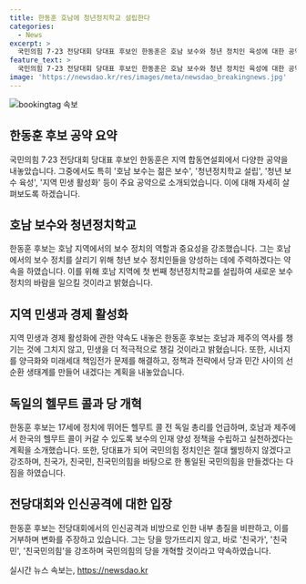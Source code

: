 ```yaml
---
title: 한동훈 호남에 청년정치학교 설립한다
categories:
  - News
excerpt: >
  국민의힘 7·23 전당대회 당대표 후보인 한동훈은 호남 보수와 청년 정치인 육성에 대한 공약을 제시했다. 호남 보수의 역사와 미래를 언급하며 청년 정치학교 설립과 지역 민생·경제 활성화를 약속했고, 당 내 개혁과 정책제안 시스템을 강조했다. 또한, 국민의힘 정치인은 웰빙을 추구할 것이라며 당 내부의 무관한 당 위기 극복을 비판하고, 친국가를 강조하며 당원들의 지지를 호소했다.
feature_text: >
  국민의힘 7·23 전당대회 당대표 후보인 한동훈은 호남 보수와 청년 정치인 육성에 대한 공약을 제시했다. 호남 보수의 역사와 미래를 언급하며 청년 정치학교 설립과 지역 민생·경제 활성화를 약속했고, 당 내 개혁과 정책제안 시스템을 강조했다. 또한, 국민의힘 정치인은 웰빙을 추구할 것이라며 당 내부의 무관한 당 위기 극복을 비판하고, 친국가를 강조하며 당원들의 지지를 호소했다.
image: 'https://newsdao.kr/res/images/meta/newsdao_breakingnews.jpg'
---
```


<p><img src="https://newsdao.kr/res/images/meta/newsdao_breakingnews.jpg" alt="bookingtag 속보" /></p>

<h2 data-ke-size="size26">한동훈 후보 공약 요약</h2>

<p data-ke-size="size16">국민의힘 7·23 전당대회 당대표 후보인 한동훈은 지역 합동연설회에서 다양한 공약을 내놓았습니다. 그중에서도 특히 '호남 보수는 젊은 보수', '청년정치학교 설립', '청년 보수 육성', '지역 민생 활성화' 등이 주요 공약으로 소개되었습니다. 이에 대해 자세히 살펴보도록 하겠습니다.</p>

<h2 data-ke-size="size26">호남 보수와 청년정치학교</h2>

<p data-ke-size="size16">한동훈 후보는 호남 지역에서의 보수 정치의 역할과 중요성을 강조했습니다. 그는 호남에서의 보수 정치를 살리기 위해 청년 보수 정치인들을 양성하는 데에 주력하겠다는 약속을 하였습니다. 이를 위해 호남 지역에 첫 번째 청년정치학교를 설립하여 새로운 보수 정치의 바람을 일으킬 것이라고 밝혔습니다.</p>

<h2 data-ke-size="size26">지역 민생과 경제 활성화</h2>

<p data-ke-size="size16">지역 민생과 경제 활성화에 관한 약속도 내놓은 한동훈 후보는 호남과 제주의 역사를 챙기는 것에 그치지 않고, 민생을 더 적극적으로 챙길 것이라고 밝혔습니다. 또한, 시너지를 양극화와 미래세대 책임전가 문제를 해결하고, 정책과 전략에서 당과 민간 사이의 선순환 생태계를 만들어 내겠다는 계획을 내놓았습니다.</p>

<h2 data-ke-size="size26">독일의 헬무트 콜과 당 개혁</h2>

<p data-ke-size="size16">한동훈 후보는 17세에 정치에 뛰어든 헬무트 콜 전 독일 총리를 언급하며, 호남과 제주에서 한국의 헬무트 콜이 커갈 수 있도록 보수의 인재 양성 정책을 수립하고 실천하겠다는 계획을 소개했습니다. 또한, 당대표가 되어 국민의힘 정치인은 절대 웰빙하지 않겠다고 강조하며, 친국가, 친국민, 친국민의힘을 바탕으로 한 통일된 국민의힘을 만들겠다는 다짐을 하였습니다.</p>

<h2 data-ke-size="size26">전당대회와 인신공격에 대한 입장</h2>

<p data-ke-size="size16">한동훈 후보는 전당대회에서의 인신공격과 비방으로 인한 내부 총질을 비판하고, 이를 거부하며 변화를 주장하고 있습니다. 그는 당을 망가뜨리지 않고, 바로 '친국가', '친국민', '친국민의힘'을 강조하며 국민의힘의 당을 개혁할 것이라고 약속하였습니다.</p>
실시간 뉴스 속보는, <a href="https://newsdao.kr" rel="dofollow">https://newsdao.kr</a>


